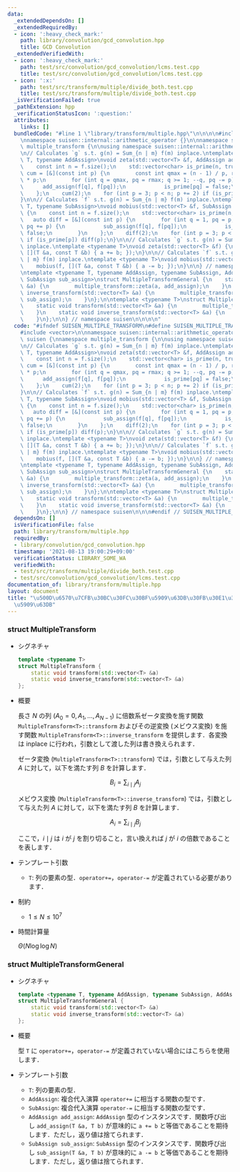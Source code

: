 ```yaml
---
data:
  _extendedDependsOn: []
  _extendedRequiredBy:
  - icon: ':heavy_check_mark:'
    path: library/convolution/gcd_convolution.hpp
    title: GCD Convolution
  _extendedVerifiedWith:
  - icon: ':heavy_check_mark:'
    path: test/src/convolution/gcd_convolution/lcms.test.cpp
    title: test/src/convolution/gcd_convolution/lcms.test.cpp
  - icon: ':x:'
    path: test/src/transform/multiple/divide_both.test.cpp
    title: test/src/transform/multiple/divide_both.test.cpp
  _isVerificationFailed: true
  _pathExtension: hpp
  _verificationStatusIcon: ':question:'
  attributes:
    links: []
  bundledCode: "#line 1 \"library/transform/multiple.hpp\"\n\n\n\n#include <vector>\n\
    \nnamespace suisen::internal::arithmetic_operator {}\n\nnamespace suisen {\nnamespace\
    \ multiple_transform {\n\nusing namespace suisen::internal::arithmetic_operator;\n\
    \n// Calculates `g` s.t. g(n) = Sum_{n | m} f(m) inplace.\ntemplate <typename\
    \ T, typename AddAssign>\nvoid zeta(std::vector<T> &f, AddAssign add_assign) {\n\
    \    const int n = f.size();\n    std::vector<char> is_prime(n, true);\n    auto\
    \ cum = [&](const int p) {\n        const int qmax = (n - 1) / p, rmax = qmax\
    \ * p;\n        for (int q = qmax, pq = rmax; q >= 1; --q, pq -= p) {\n      \
    \      add_assign(f[q], f[pq]);\n            is_prime[pq] = false;\n        }\n\
    \    };\n    cum(2);\n    for (int p = 3; p < n; p += 2) if (is_prime[p]) cum(p);\n\
    }\n\n// Calculates `f` s.t. g(n) = Sum_{n | m} f(m) inplace.\ntemplate <typename\
    \ T, typename SubAssign>\nvoid mobius(std::vector<T> &f, SubAssign sub_assign)\
    \ {\n    const int n = f.size();\n    std::vector<char> is_prime(n, true);\n \
    \   auto diff = [&](const int p) {\n        for (int q = 1, pq = p; pq < n; ++q,\
    \ pq += p) {\n            sub_assign(f[q], f[pq]);\n            is_prime[pq] =\
    \ false;\n        }\n    };\n    diff(2);\n    for (int p = 3; p < n; p += 2)\
    \ if (is_prime[p]) diff(p);\n}\n\n// Calculates `g` s.t. g(n) = Sum_{n | m} f(m)\
    \ inplace.\ntemplate <typename T>\nvoid zeta(std::vector<T> &f) {\n    zeta(f,\
    \ [](T &a, const T &b) { a += b; });\n}\n\n// Calculates `f` s.t. g(n) = Sum_{n\
    \ | m} f(m) inplace.\ntemplate <typename T>\nvoid mobius(std::vector<T> &f) {\n\
    \    mobius(f, [](T &a, const T &b) { a -= b; });\n}\n\n} // namespace multiple_transform\n\
    \ntemplate <typename T, typename AddAssign, typename SubAssign, AddAssign add_assign,\
    \ SubAssign sub_assign>\nstruct MultipleTransformGeneral {\n    static void transform(std::vector<T>\
    \ &a) {\n        multiple_transform::zeta(a, add_assign);\n    }\n    static void\
    \ inverse_transform(std::vector<T> &a) {\n        multiple_transform::mobius(a,\
    \ sub_assign);\n    }\n};\n\ntemplate <typename T>\nstruct MultipleTransform {\n\
    \    static void transform(std::vector<T> &a) {\n        multiple_transform::zeta(a);\n\
    \    }\n    static void inverse_transform(std::vector<T> &a) {\n        multiple_transform::mobius(a);\n\
    \    }\n};\n\n} // namespace suisen\n\n\n\n"
  code: "#ifndef SUISEN_MULTIPLE_TRANSFORM\n#define SUISEN_MULTIPLE_TRANSFORM\n\n\
    #include <vector>\n\nnamespace suisen::internal::arithmetic_operator {}\n\nnamespace\
    \ suisen {\nnamespace multiple_transform {\n\nusing namespace suisen::internal::arithmetic_operator;\n\
    \n// Calculates `g` s.t. g(n) = Sum_{n | m} f(m) inplace.\ntemplate <typename\
    \ T, typename AddAssign>\nvoid zeta(std::vector<T> &f, AddAssign add_assign) {\n\
    \    const int n = f.size();\n    std::vector<char> is_prime(n, true);\n    auto\
    \ cum = [&](const int p) {\n        const int qmax = (n - 1) / p, rmax = qmax\
    \ * p;\n        for (int q = qmax, pq = rmax; q >= 1; --q, pq -= p) {\n      \
    \      add_assign(f[q], f[pq]);\n            is_prime[pq] = false;\n        }\n\
    \    };\n    cum(2);\n    for (int p = 3; p < n; p += 2) if (is_prime[p]) cum(p);\n\
    }\n\n// Calculates `f` s.t. g(n) = Sum_{n | m} f(m) inplace.\ntemplate <typename\
    \ T, typename SubAssign>\nvoid mobius(std::vector<T> &f, SubAssign sub_assign)\
    \ {\n    const int n = f.size();\n    std::vector<char> is_prime(n, true);\n \
    \   auto diff = [&](const int p) {\n        for (int q = 1, pq = p; pq < n; ++q,\
    \ pq += p) {\n            sub_assign(f[q], f[pq]);\n            is_prime[pq] =\
    \ false;\n        }\n    };\n    diff(2);\n    for (int p = 3; p < n; p += 2)\
    \ if (is_prime[p]) diff(p);\n}\n\n// Calculates `g` s.t. g(n) = Sum_{n | m} f(m)\
    \ inplace.\ntemplate <typename T>\nvoid zeta(std::vector<T> &f) {\n    zeta(f,\
    \ [](T &a, const T &b) { a += b; });\n}\n\n// Calculates `f` s.t. g(n) = Sum_{n\
    \ | m} f(m) inplace.\ntemplate <typename T>\nvoid mobius(std::vector<T> &f) {\n\
    \    mobius(f, [](T &a, const T &b) { a -= b; });\n}\n\n} // namespace multiple_transform\n\
    \ntemplate <typename T, typename AddAssign, typename SubAssign, AddAssign add_assign,\
    \ SubAssign sub_assign>\nstruct MultipleTransformGeneral {\n    static void transform(std::vector<T>\
    \ &a) {\n        multiple_transform::zeta(a, add_assign);\n    }\n    static void\
    \ inverse_transform(std::vector<T> &a) {\n        multiple_transform::mobius(a,\
    \ sub_assign);\n    }\n};\n\ntemplate <typename T>\nstruct MultipleTransform {\n\
    \    static void transform(std::vector<T> &a) {\n        multiple_transform::zeta(a);\n\
    \    }\n    static void inverse_transform(std::vector<T> &a) {\n        multiple_transform::mobius(a);\n\
    \    }\n};\n\n} // namespace suisen\n\n\n#endif // SUISEN_MULTIPLE_TRANSFORM\n"
  dependsOn: []
  isVerificationFile: false
  path: library/transform/multiple.hpp
  requiredBy:
  - library/convolution/gcd_convolution.hpp
  timestamp: '2021-08-13 19:00:29+09:00'
  verificationStatus: LIBRARY_SOME_WA
  verifiedWith:
  - test/src/transform/multiple/divide_both.test.cpp
  - test/src/convolution/gcd_convolution/lcms.test.cpp
documentation_of: library/transform/multiple.hpp
layout: document
title: "\u500D\u6570\u7CFB\u30BC\u30FC\u30BF\u5909\u63DB\u30FB\u30E1\u30D3\u30A6\u30B9\
  \u5909\u63DB"
---
```


### struct MultipleTransform

- シグネチャ

  ```cpp
  template <typename T>
  struct MultipleTransform {
      static void transform(std::vector<T> &a)
      static void inverse_transform(std::vector<T> &a)
  };
  ```

- 概要

  長さ $N$ の列 $(A_0=0,A_1,\ldots,A_{N-1})$ に倍数系ゼータ変換を施す関数 `MultipleTransform<T>::transform` およびその逆変換 (メビウス変換) を施す関数 `MultipleTransform<T>::inverse_transform` を提供します．各変換は inplace に行われ，引数として渡した列は書き換えられます．

  ゼータ変換 (`MultipleTransform<T>::transform`) では，引数として与えた列 $A$ に対して，以下を満たす列 $B$ を計算します．

    $$ B_i = \sum_{i \mid j} A_j $$
  
  メビウス変換 (`MultipleTransform<T>::inverse_transform`) では，引数として与えた列 $A$ に対して，以下を満たす列 $B$ を計算します．

    $$ A_i = \sum_{i \mid j} B_j $$
  
  ここで，$i\mid j$ は $i$ が $j$ を割り切ること，言い換えれば $j$ が $i$ の倍数であることを表します．

- テンプレート引数

  - `T`: 列の要素の型．`operator+=`，`operator-=` が定義されている必要があります．

- 制約

  - $1\leq N \leq 10^7$

- 時間計算量

  $\Theta(N\log\log N)$

### struct MultipleTransformGeneral

- シグネチャ

  ```cpp
  template <typename T, typename AddAssign, typename SubAssign, AddAssign add_assign, SubAssign sub_assign>
  struct MultipleTransformGeneral {
      static void transform(std::vector<T> &a)
      static void inverse_transform(std::vector<T> &a)
  };
  ```

- 概要

  型 `T` に `operator+=`，`operator-=` が定義されていない場合にはこちらを使用します．

- テンプレート引数

  - `T`: 列の要素の型．
  - `AddAssign`: 複合代入演算 `operator+=` に相当する関数の型です．
  - `SubAssign`: 複合代入演算 `operator-=` に相当する関数の型です．
  - `AddAssign add_assign`: `AddAssign` 型のインスタンスです．関数呼び出し `add_assign(T &a, T b)` が意味的に `a += b` と等価であることを期待します．ただし，返り値は捨てられます．
  - `SubAssign sub_assign`: `SubAssign` 型のインスタンスです．関数呼び出し `sub_assign(T &a, T b)` が意味的に `a -= b` と等価であることを期待します．ただし，返り値は捨てられます．

